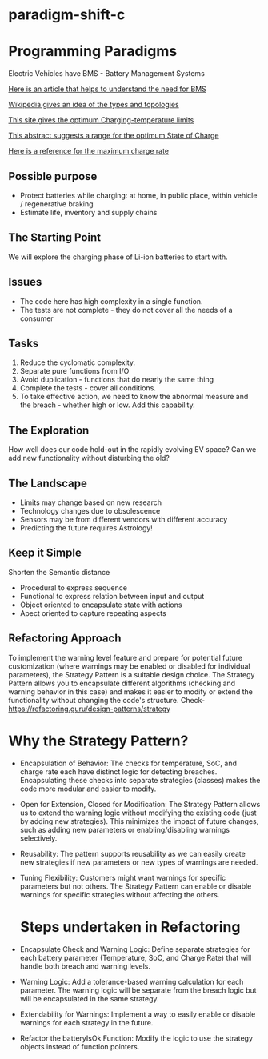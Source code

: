 # paradigm-shift-c

# Programming Paradigms

Electric Vehicles have BMS - Battery Management Systems

[Here is an article that helps to understand the need for BMS](https://circuitdigest.com/article/battery-management-system-bms-for-electric-vehicles)

[Wikipedia gives an idea of the types and topologies](https://en.wikipedia.org/wiki/Battery_management_system)

[This site gives the optimum Charging-temperature limits](https://batteryuniversity.com/learn/article/charging_at_high_and_low_temperatures)

[This abstract suggests a range for the optimum State of Charge](https://www.sciencedirect.com/science/article/pii/S2352484719310911)

[Here is a reference for the maximum charge rate](https://www.electronics-notes.com/articles/electronic_components/battery-technology/li-ion-lithium-ion-charging.php#:~:text=Constant%20current%20charge:%20In%20the%20first%20stage%20of,rate%20of%20a%20maximum%20of%200.8C%20is%20recommended.)

## Possible purpose

- Protect batteries while charging:
at home, in public place, within vehicle / regenerative braking
- Estimate life, inventory and supply chains

## The Starting Point

We will explore the charging phase of Li-ion batteries to start with.

## Issues

- The code here has high complexity in a single function.
- The tests are not complete - they do not cover all the needs of a consumer

## Tasks

1. Reduce the cyclomatic complexity.
1. Separate pure functions from I/O
1. Avoid duplication - functions that do nearly the same thing
1. Complete the tests - cover all conditions.
1. To take effective action, we need to know
the abnormal measure and the breach -
whether high or low. Add this capability.

## The Exploration

How well does our code hold-out in the rapidly evolving EV space?
Can we add new functionality without disturbing the old?

## The Landscape

- Limits may change based on new research
- Technology changes due to obsolescence
- Sensors may be from different vendors with different accuracy
- Predicting the future requires Astrology!

## Keep it Simple

Shorten the Semantic distance

- Procedural to express sequence
- Functional to express relation between input and output
- Object oriented to encapsulate state with actions
- Apect oriented to capture repeating aspects

## Refactoring Approach
  
To implement the warning level feature and prepare for potential future customization (where warnings may be enabled or disabled for individual parameters), the Strategy Pattern is a suitable design choice. The Strategy Pattern allows you to encapsulate different algorithms (checking and warning behavior in this case) and makes it easier to modify or extend the functionality without changing the code's structure. Check- https://refactoring.guru/design-patterns/strategy

  # Why the Strategy Pattern?

- Encapsulation of Behavior: The checks for temperature, SoC, and charge rate each have distinct logic for detecting breaches. Encapsulating these checks into separate strategies (classes) makes the code more modular and easier to modify.
- Open for Extension, Closed for Modification: The Strategy Pattern allows us to extend the warning logic without modifying the existing code (just by adding new strategies). This minimizes the impact of future changes, such as adding new parameters or enabling/disabling warnings selectively.
- Reusability: The pattern supports reusability as we can easily create new strategies if new parameters or new types of warnings are needed.
- Tuning Flexibility: Customers might want warnings for specific parameters but not others. The Strategy Pattern can enable or disable warnings for specific strategies without affecting the others.
  
  # Steps undertaken in Refactoring

- Encapsulate Check and Warning Logic: Define separate strategies for each battery parameter (Temperature, SoC, and Charge Rate) that will handle both breach and warning levels.
- Warning Logic: Add a tolerance-based warning calculation for each parameter. The warning logic will be separate from the breach logic but will be encapsulated in the same strategy.
- Extendability for Warnings: Implement a way to easily enable or disable warnings for each strategy in the future.
- Refactor the batteryIsOk Function: Modify the logic to use the strategy objects instead of function pointers.
